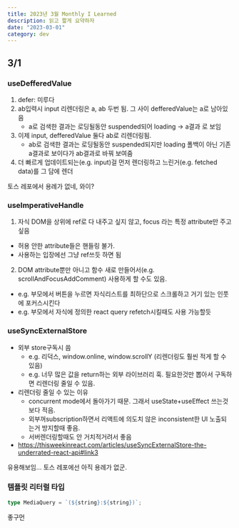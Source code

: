 ```yaml
---
title: 2023년 3월 Monthly I Learned
description: 읽고 짧게 요약하자
date: "2023-03-01"
category: dev
---
```


## 3/1

### useDefferedValue
1. defer: 미루다
2. ab입력시 input 리렌더링은 a, ab 두번 됨. 그 사이 defferedValue는 a로 남아있음
   - a로 검색한 결과는 로딩될동안 suspended되어 loading -> a결과 로 보임
3. 이제 input, defferedValue 둘다 ab로 리렌더링됨. 
   - ab로 검색한 결과는 로딩될동안 suspended되지만 loading 폴백이 아닌 기존 a결과로 보이다가 ab결과로 바꿔 보여줌
4. 더 빠르게 업데이트되는(e.g. input)걸 먼저 렌더링하고 느린거(e.g. fetched data)를 그 담에 렌더

토스 레포에서 용례가 없네, 와이?

### useImperativeHandle
1. 자식 DOM을 상위에 ref로 다 내주고 싶지 않고, focus 라는 특정 attribute만 주고싶음
  - 허용 안한 attribute들은 핸들링 불가.
  - 사용하는 입장에선 그냥 ref쓰듯 하면 됨
2. DOM attribute뿐만 아니고 함수 새로 만들어서(e.g. scrollAndFocusAddComment) 사용하게 할 수도 있음.
  - e.g. 부모에서 버튼을 누르면 자식리스트를 최하단으로 스크롤하고 거기 있는 인풋에 포커스시킨다
  - e.g. 부모에서 자식에 정의한 react query refetch시킬때도 사용 가능할듯

### useSyncExternalStore
- 외부 store구독시 씀
  - e.g. 리덕스, window.online, window.scrollY (리렌더링도 훨씬 적게 할 수 있음)
  - e.g. 너무 많은 값을 return하는 외부 라이브러리 훅. 필요한것만 뽑아서 구독하면 리렌더링 줄일 수 있음.
- 리렌더링 줄일 수 있는 이유
  - concurrent mode에서 돌아가기 때문. 그래서 useState+useEffect 쓰는것보다 적음.
  - 외부꺼subscription하면서 리액트에 의도치 않은 inconsistent한 UI 노출되는거 방지할때 좋음.
  - 서버렌더링할때도 안 거치적거려서 좋음
- https://thisweekinreact.com/articles/useSyncExternalStore-the-underrated-react-api#link3

유용해보임... 토스 레포에선 아직 용례가 없군.

### 템플릿 리터럴 타입
```ts
type MediaQuery = `(${string}:${string})`;
```
좋구먼
